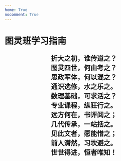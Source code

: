 ```yaml
---
home: True
nocomment: True
---
```


# 图灵班学习指南

<div style="text-align: center; font-family: 'Noto Serif SC'; font-size: 1.5em; font-weight: 600;" markdown="1">

折大之初，谁传道之？  
图灵四世，何由考之？  
思政军体，何以混之？  
通识选修，水之乐之。  
数理基础，可求活之？  
专业课程，纵狂行之。  
远方何在，书评阅之；  
几代传承，一站括之。  
见此文者，愿能惜之；  
前人潸然，习坎避之。  
世世得进，恒者唯知！  

</div>